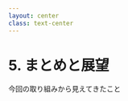 ```yaml
---
layout: center
class: text-center
---
```


# 5. まとめと展望

<div class="text-gray-400 mt-8 text-2xl">
  今回の取り組みから見えてきたこと
</div>